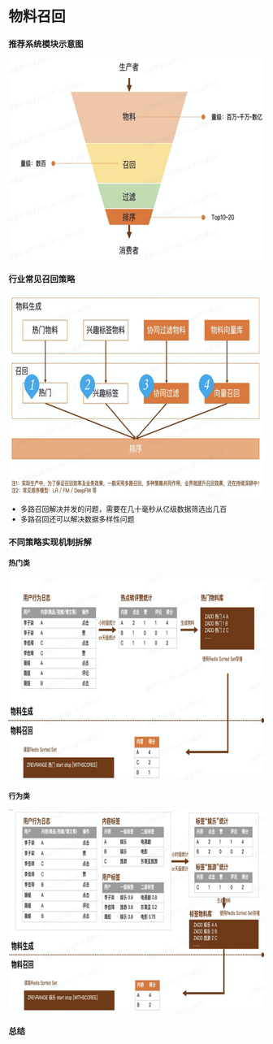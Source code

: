 # 物料召回

### 推荐系统模块示意图

<img align="center"  width='600' height='400' src="picture/pipeline5.png"  />

### 行业常见召回策略

<img align="center"  width='700' height='400' src="picture/pipeline6.png"  />

- 多路召回解决并发的问题，需要在几十毫秒从亿级数据筛选出几百
- 多路召回还可以解决数据多样性问题

### 不同策略实现机制拆解

#### 热门类
<img align="center"  width='800' height='400' src="picture/pipeline7.png"  />


#### 行为类

<img align="center"  width='800' height='400' src="picture/pipeline8.png"  />

### 总结